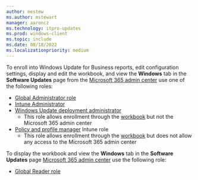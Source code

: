 ```yaml
---
author: mestew
ms.author: mstewart
manager: aaroncz
ms.technology: itpro-updates
ms.prod: windows-client
ms.topic: include
ms.date: 08/18/2022
ms.localizationpriority: medium
---
```

<!--This file is shared by updates/wufb-reports-enable.md and the update/wufb-reports-admin-center.md articles. Headings may be driven by article context.  -->

To enroll into Windows Update for Business reports, edit configuration settings, display and edit the workbook, and view the **Windows** tab in the **Software Updates** page from the [Microsoft 365 admin center](https://admin.microsoft.com) use one of the following roles:

- [Global Administrator role](/azure/active-directory/roles/permissions-reference#global-administrator)
- [Intune Administrator](/azure/active-directory/roles/permissions-reference#intune-administrator)
- [Windows Update deployment administrator](/azure/active-directory/roles/permissions-reference#windows-update-deployment-administrator)
   - This role allows enrollment through the [workbook](../wufb-reports-enable.md#bkmk_enroll-workbook) but not the Microsoft 365 admin center
- [Policy and profile manager](/mem/intune/fundamentals/role-based-access-control#built-in-roles) Intune role
   - This role allows enrollment through the [workbook](../wufb-reports-enable.md#bkmk_enroll-workbook) but does not allow any access to the Microsoft 365 admin center

To display the workbook and view the **Windows** tab in the **Software Updates** page [Microsoft 365 admin center](https://admin.microsoft.com) use the following role:
  - [Global Reader role](/azure/active-directory/roles/permissions-reference#global-reader)
